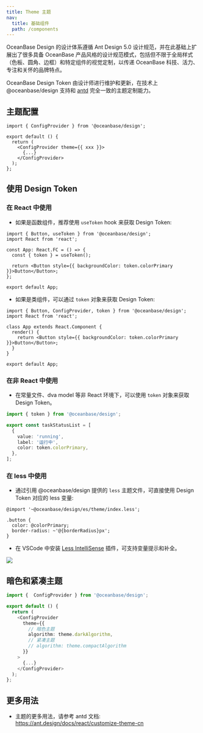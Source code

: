 ```yaml
---
title: Theme 主题
nav:
  title: 基础组件
  path: /components
---
```


OceanBase Design 的设计体系遵循 Ant Design 5.0 设计规范，并在此基础上扩展出了很多具备 OceanBase 产品风格的设计规范模式，包括但不限于全局样式（色板、圆角、边框）和特定组件的视觉定制，以传递 OceanBase 科技、活力、专注和关怀的品牌特点。

OceanBase Design Token 由设计师进行维护和更新，在技术上 @oceanbase/design 支持和 [antd](https://ant.design/docs/react/customize-theme-cn) 完全一致的主题定制能力。

## 主题配置

```tsx | pure
import { ConfigProvider } from '@oceanbase/design';

export default () {
  return (
    <ConfigProvider theme={{ xxx }}>
      {...}
    </ConfigProvider>
  );
};
```

## 使用 Design Token

### 在 React 中使用

- 如果是函数组件，推荐使用 `useToken` hook 来获取 Design Token:

```tsx | pure
import { Button, useToken } from '@oceanbase/design';
import React from 'react';

const App: React.FC = () => {
  const { token } = useToken();

  return <Button style={{ backgroundColor: token.colorPrimary }}>Button</Button>;
};

export default App;
```

- 如果是类组件，可以通过 `token` 对象来获取 Design Token:

```tsx | pure
import { Button, ConfigProvider, token } from '@oceanbase/design';
import React from 'react';

class App extends React.Component {
  render() {
    return <Button style={{ backgroundColor: token.colorPrimary }}>Button</Button>;
  }
}

export default App;
```

### 在非 React 中使用

- 在常量文件、dva model 等非 React 环境下，可以使用 `token` 对象来获取 Design Token。

```ts
import { token } from '@oceanbase/design';

export const taskStatusList = [
  {
    value: 'running',
    label: '运行中',
    color: token.colorPrimary,
  },
];
```

### 在 less 中使用

- 通过引用 @oceanbase/design 提供的 `less` 主题文件，可直接使用 Design Token 对应的 less 变量:

```less
@import '~@oceanbase/design/es/theme/index.less';

.button {
  color: @colorPrimary;
  border-radius: ~'@{borderRadius}px';
}
```

- 在 VSCode 中安装 [Less IntelliSense](https://marketplace.visualstudio.com/items?itemName=mrmlnc.vscode-less) 插件，可支持变量提示和补全。

![](https://mdn.alipayobjects.com/huamei_n8rchn/afts/img/A*t3tmTLWo5UUAAAAAAAAAAAAADvSFAQ/original)

## 暗色和紧凑主题

```ts | pure
import {  ConfigProvider } from '@oceanbase/design';

export default () {
  return (
    <ConfigProvider
      theme={{
        // 暗色主题
        algorithm: theme.darkAlgorithm,
        // 紧凑主题
        // algorithm: theme.compactAlgorithm
      }}
    >
      {...}
    </ConfigProvider>
  );
};
```

## 更多用法

- 主题的更多用法，请参考 antd 文档: https://ant.design/docs/react/customize-theme-cn

<!-- ## 主题预览 -->

<!-- ### 基本预览 -->

<!-- <code src="./demo/previewer-basic.tsx"></code> -->

<!-- ### 高级预览 (Token)

<code src="./demo/previewer-advanced.tsx"></code> -->
